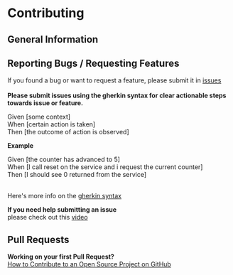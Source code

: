 # Contributing <br>

## General Information <br>


## Reporting Bugs / Requesting Features <br>
If you found a bug or want to request a feature, please submit it in [issues](https://github.com/RunOnFlux/fluxnode-multitool/issues) <br> <br>
**Please submit issues using the gherkin syntax for clear actionable steps towards issue or feature.** <br>

Given [some context]<br>
When [certain action is taken]<br>
Then [the outcome of action is observed] <br>

**Example** <br>

Given [the counter has advanced to 5]<br>
When [I call reset on the service and i request the current counter]<br>
Then [I should see 0 returned from the service] <br><br>

Here's more info on the [gherkin syntax](https://cucumber.io/docs/gherkin/)

**If you need help submitting an issue**<br>
please check out this [video](https://www.youtube.com/watch?v=TKJ4RdhyB5Y)

## Pull Requests
**Working on your first Pull Request?** <br>
[How to Contribute to an Open Source Project on GitHub]([https://egghead.io/series/how-to-contribute-to-an-open-source-project-on-github](https://www.youtube.com/watch?v=nT8KGYVurIU))
